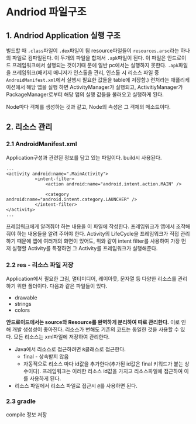 # Andriod 파일구조
## 1. Andriod Application 실행 구조
빌드할 때 `.class`파일이 `.dex`파일이 됨
resource파일들이 `resources.arsc`라는 하나의 파일로 컴파일된다.
이 두개의 파일을 합처서 `.apk`파일이 된다. 이 파일은 안드로이드 프레임워크에서 실행되는 것이기때 문에 일반 pc에서는 실행하지 못한다.
`.apk`파일을 프레임워크(패키지 매니저가 인스톨을 관리, 인스톨 시 리소스 파일 중 `AndroidManifest.xml`에서 실행시 필요한 값들을 table에 저장함.)
런처라는 애플리케이션에서 해당 앱을 실행 하면 ActivityManager가 실행되고, ActivitiyManager가 PackageManager로부터 해당 앱의 실행 값들을 불러오고 실행하게 된다.

Node마다 객체를 생성하는 것과 같고, Node의 속성은 그 객체의 메소드이다.

## 2. 리소스 관리
### 2.1 AndroidManifest.xml
Application구성과 관련된 정보를 담고 있는 파일이다. build시 사용된다.

```
...
<activity android:name=".MainActivity">
           <intent-filter>
               <action android:name="android.intent.action.MAIN" />

               <category android:name="android.intent.category.LAUNCHER" />
           </intent-filter>
</activity>
...
```

프레임워크에게 알려줘야 하는 내용을 이 파일에 작성한다. 프레임워크가 앱에서 조작해줘야 하는 내용들을 알려 주어야 한다. Activity의 LifeCycle을 프레임워크가 직접 관리하기 때문에 앱에 여러개의 화면이 있어도, 위와 같이 intent filter를 사용하여 가장 먼저 실행할 Activity를 특정하면 그 Activity를 프레임워크가 실행해준다.

### 2.2 res - 리소스 파일 저장
Application에서 필요한 그림, 멀티미디어, 레이아웃, 문자열 등 다양한 리소스를 관리하기 위한 폴더이다. 다음과 같은 파일들이 있다.
  - drawable
  - strings
  - colors

**안드로이드에서는 source와 Resource를 완벽하게 분리하여 따로 관리한다.** 이로 인해 개발 생성성이 좋아진다. 리소스가 변해도 기존의 코드는 동일한 것을 사용할 수 있다. 모든 리소스는 xml파일에 저장하여 관리한다.
- Java에서 리소스로 접근하려면 `R`클래스로 접근한다.
  - final - 상속받지 않음
  - 자동적으로 리소스 마다 id값을 추가한다(추가된 id값은 final 키워드가 붙는 상수이다). 프레임워크는 이러한 리소스 id값을 가지고 리소스파일에 접근하여 이를 사용하게 된다.
- 리소스 파일에서 리소스 파일로 접근시 `@`를 사용하면 된다.

### 2.3 gradle
compile 정보 저장
